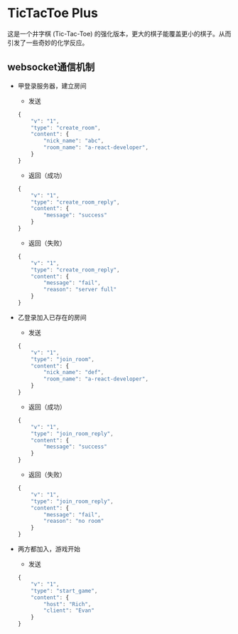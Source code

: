 # TicTacToe Plus

这是一个井字棋 (Tic-Tac-Toe) 的强化版本，更大的棋子能覆盖更小的棋子。从而引发了一些奇妙的化学反应。

## websocket通信机制

* 甲登录服务器，建立房间
    * 发送
    ```javascript
    {
        "v": "1",
        "type": "create_room",
        "content": {
            "nick_name": "abc",
            "room_name": "a-react-developer",
        }
    }
    ```
    * 返回（成功）
    ```javascript
    {
        "v": "1",
        "type": "create_room_reply",
        "content": {
            "message": "success"
        }
    }
    ```
    * 返回（失败）
    ```javascript
    {
        "v": "1",
        "type": "create_room_reply",
        "content": {
            "message": "fail",
            "reason": "server full"
        }
    }
    ```

* 乙登录加入已存在的房间
    * 发送
    ```javascript
    {
        "v": "1",
        "type": "join_room",
        "content": {
            "nick_name": "def",
            "room_name": "a-react-developer",
        }
    }
    ```
    * 返回（成功）
    ```javascript
    {
        "v": "1",
        "type": "join_room_reply",
        "content": {
            "message": "success"
        }
    }
    ```
    * 返回（失败）
    ```javascript
    {
        "v": "1",
        "type": "join_room_reply",
        "content": {
            "message": "fail",
            "reason": "no room"
        }
    }
    ```

* 两方都加入，游戏开始
    * 发送
    ```javascript 
    {
        "v": "1",
        "type": "start_game",
        "content": {
            "host": "Rich",
            "client": "Evan"
        }
    }
    ```